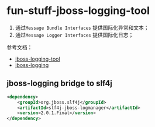 # fun-stuff-jboss-logging-tool

1. 通过`Message Bundle Interfaces` 提供国际化异常和文本；
2. 通过`Message Logger Interfaces` 提供国际化日志；

参考文档：

- [jboss-logging-tool](https://jboss-logging.github.io/jboss-logging-tools/)
- [jboss-logging](https://github.com/jboss-logging)

## jboss-logging bridge to slf4j

```xml
<dependency>
    <groupId>org.jboss.slf4j</groupId>
    <artifactId>slf4j-jboss-logmanager</artifactId>
    <version>2.0.1.Final</version>
</dependency>
```
